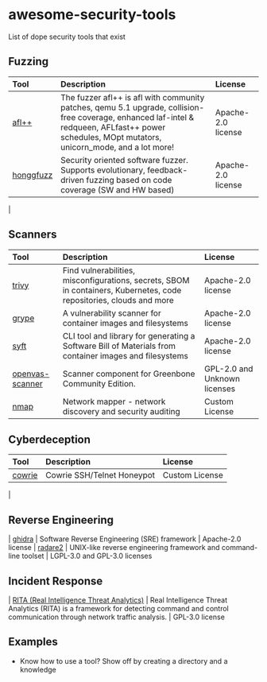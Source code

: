 # awesome-security-tools
List of dope security tools that exist 

<!-- 

To start a new section:

| Tool  | Description | License
| :---- | :------     | :-----

--> 

## Fuzzing

| Tool  | Description | License
| :---- | :------     | :-----
| [afl++](https://github.com/AFLplusplus/AFLplusplus) |  The fuzzer afl++ is afl with community patches, qemu 5.1 upgrade, collision-free coverage, enhanced laf-intel & redqueen, AFLfast++ power schedules, MOpt mutators, unicorn_mode, and a lot more! | Apache-2.0 license
| [honggfuzz](https://github.com/google/honggfuzz) |  Security oriented software fuzzer. Supports evolutionary, feedback-driven fuzzing based on code coverage (SW and HW based) | Apache-2.0 license
| 

## Scanners 
| Tool  | Description | License
| :---- | :------     | :-----
| [trivy](https://github.com/aquasecurity/trivy) | Find vulnerabilities, misconfigurations, secrets, SBOM in containers, Kubernetes, code repositories, clouds and more | Apache-2.0 license
| [grype](https://github.com/anchore/grype) |  A vulnerability scanner for container images and filesystems | Apache-2.0 license
| [syft](https://github.com/anchore/syft) |  CLI tool and library for generating a Software Bill of Materials from container images and filesystems | Apache-2.0 license
| [openvas-scanner](https://github.com/greenbone/openvas-scanner) | Scanner component for Greenbone Community Edition. | GPL-2.0 and Unknown licenses
| [nmap](https://github.com/nmap/nmap) | Network mapper - network discovery and security auditing | Custom License


## Cyberdeception

| Tool  | Description | License
| :---- | :------     | :-----
| [cowrie](https://github.com/cowrie/cowrie) |  Cowrie SSH/Telnet Honeypot | Custom License
| 

## Reverse Engineering
| [ghidra](https://github.com/NationalSecurityAgency/ghidra) | Software Reverse Engineering (SRE) framework | Apache-2.0 license
| [radare2](https://github.com/radareorg/radare2) |  UNIX-like reverse engineering framework and command-line toolset  | LGPL-3.0 and GPL-3.0 licenses


## Incident Response
| [RITA (Real Intelligence Threat Analytics)](https://github.com/activecm/rita) |  Real Intelligence Threat Analytics (RITA) is a framework for detecting command and control communication through network traffic analysis. | GPL-3.0 license

## Examples
- Know how to use a tool? Show off by creating a directory and a knowledge 
